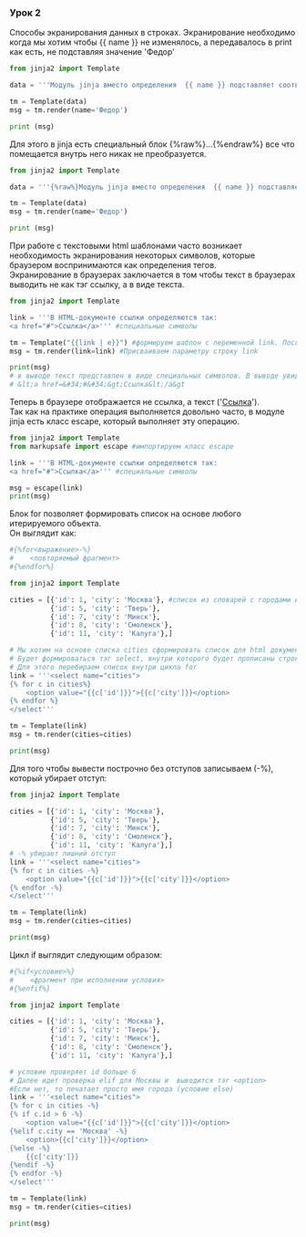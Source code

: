 ### Урок 2


Способы экранирования данных в строках. Экранирование необходимо когда мы хотим чтобы {{ name }} не изменялось, а передавалось в print как есть, не подставляя значение 'Федор'  

```python  
from jinja2 import Template

data = '''Модуль jinja вместо определения  {{ name }} подставляет соответствующее значение'''

tm = Template(data)
msg = tm.render(name='Федор')

print (msg)  
```  

Для этого в jinja есть специальный блок {%raw%}...{%endraw%} все что помещается внутрь него никак не преобразуется.  

```python  
from jinja2 import Template

data = '''{%raw%}Модуль jinja вместо определения  {{ name }} подставляет соответствующее значени{%endraw%}е'''

tm = Template(data)
msg = tm.render(name='Федор')

print (msg) 
```  

При работе с текстовыми html шаблонами часто возникает необходимость экранирования некоторых символов, которые браузером воспринимаются как определения тегов.  
Экранирование в браузерах заключается в том чтобы текст в браузерах выводить не как тэг ссылку, а в виде текста.  

```python  
from jinja2 import Template

link = '''В HTML-документе ссылки определяются так:
<a href="#">Ссылка</a>''' #специальные символы

tm = Template("{{link | e}}") #формируем шаблон с переменной link. После вертикальной черты идет флаг e, который означает экранирование специальных символов
msg = tm.render(link=link) #Присваиваем параметру строку link

print(msg)
# в выводе текст представлен в виде специальных символов. В выводе увидим:
# &lt;a href=&#34;#&#34;&gt;Ссылка&lt;/a&gt
```  
Теперь в браузере отображается не ссылка, а текст ('<a href="#">Ссылка</a>').  
Так как на практике операция выполняется довольно часто, в модуле jinja есть класс escape, который выполняет эту операцию.
```python  
from jinja2 import Template
from markupsafe import escape #импортируем класс escape

link = '''В HTML-документе ссылки определяются так:
<a href="#">Ссылка</a>''' #специальные символы

msg = escape(link)
print(msg)  
```  

Блок for позволяет формировать список на основе любого итерируемого объекта.  
Он выглядит как:  
  
```python  
#{%for<выражение>-%}
#    <повторяемый фрагмент>
#{%endfor%}

from jinja2 import Template

cities = [{'id': 1, 'city': 'Москва'}, #список из словарей с городами и их id
          {'id': 5, 'city': 'Тверь'},
          {'id': 7, 'city': 'Минск'},
          {'id': 8, 'city': 'Смоленск'},
          {'id': 11, 'city': 'Калуга'},]

# Мы хотим на основе списка cities сформировать список для html документа.
# Будет формироваться тэг select, внутри которого будет прописаны строки из списка
# Для этого перебираем список внутри цикла for
link = '''<select name="cities"> 
{% for c in cities%}
    <option value="{{c['id']}}">{{c['city']}}</option>
{% endfor %}
</select'''

tm = Template(link)
msg = tm.render(cities=cities)

print(msg)
```  

Для того чтобы вывести построчно без отступов записываем (-%), который убирает отступ:  
  
```python  
from jinja2 import Template

cities = [{'id': 1, 'city': 'Москва'},
          {'id': 5, 'city': 'Тверь'},
          {'id': 7, 'city': 'Минск'},
          {'id': 8, 'city': 'Смоленск'},
          {'id': 11, 'city': 'Калуга'},]
# -% убирает лишний отступ
link = '''<select name="cities"> 
{% for c in cities -%}
    <option value="{{c['id']}}">{{c['city']}}</option>
{% endfor -%}
</select'''

tm = Template(link)
msg = tm.render(cities=cities)

print(msg)
```  
  
Цикл if выглядит следующим образом:  

```python
#{%if<условие>%}
#    <фрагмент при исполнении условия>
#{%enfif%}

from jinja2 import Template

cities = [{'id': 1, 'city': 'Москва'},
          {'id': 5, 'city': 'Тверь'},
          {'id': 7, 'city': 'Минск'},
          {'id': 8, 'city': 'Смоленск'},
          {'id': 11, 'city': 'Калуга'},]

# условие проверяет id больше 6
# Далее идет проверка elif для Москвы и  выводится тэг <option>
#Если нет, то печатает просто имя города (условие else)
link = '''<select name="cities"> 
{% for c in cities -%}
{% if c.id > 6 -%}
    <option value="{{c['id']}}">{{c['city']}}</option>
{%elif c.city == 'Москва' -%}
    <option>{{c['city']}}</option>    
{%else -%}
    {{c['city']}}
{%endif -%}
{% endfor -%}
</select'''

tm = Template(link)
msg = tm.render(cities=cities)

print(msg)
```


